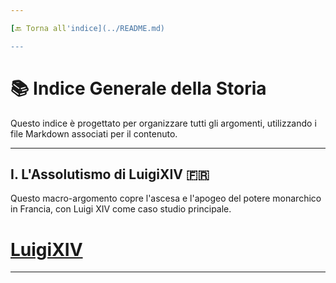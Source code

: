 ```yaml
---

[🔙 Torna all'indice](../README.md)

---
```

# 📚 Indice Generale della Storia

Questo indice è progettato per organizzare tutti gli argomenti, utilizzando i file Markdown associati per il contenuto.

---

## I. L'Assolutismo di LuigiXIV 🇫🇷

Questo macro-argomento copre l'ascesa e l'apogeo del potere monarchico in Francia, con Luigi XIV come caso studio principale.
# [LuigiXIV](Doc/LuigiXIV.md)

---